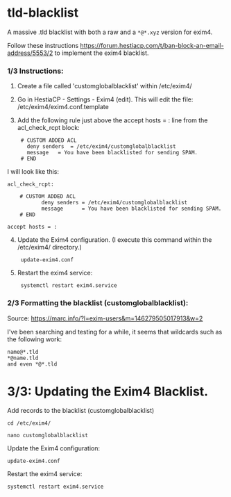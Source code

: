 # tld-blacklist
A massive .tld blacklist with both a raw and a `*@*.xyz` version for exim4.

Follow these instructions https://forum.hestiacp.com/t/ban-block-an-email-address/5553/2 to implement the exim4 blacklist.

### 1/3 Instructions:

1. Create a file called 'customglobalblacklist' within /etc/exim4/
2. Go in HestiaCP - Settings - Exim4 (edit). This will edit the file: /etc/exim4/exim4.conf.template
3. Add the following rule just above the accept hosts = : line from the acl_check_rcpt block:

        # CUSTOM ADDED ACL
 	      deny senders	= /etc/exim4/customglobalblacklist
 	      message	= You have been blacklisted for sending SPAM.
        # END

I will look like this:
	
	acl_check_rcpt:

        # CUSTOM ADDED ACL
               deny senders	= /etc/exim4/customglobalblacklist
               message		= You have been blacklisted for sending SPAM.
        # END

	accept hosts = :
        
4. Update the Exim4 configuration. (I execute this command within the /etc/exim4/ directory.)
 
        update-exim4.conf

5. Restart the exim4 service:
        
        systemctl restart exim4.service

### 2/3 Formatting the blacklist (customglobalblacklist):

Source: https://marc.info/?l=exim-users&m=146279505017913&w=2

I've been searching and testing for a while, it seems that wildcards such as the following work:

	name@*.tld
	*@name.tld
	and even *@*.tld
	
# 3/3: Updating the Exim4 Blacklist.

Add records to the blacklist (customglobalblacklist)

 	cd /etc/exim4/ 

 	nano customglobalblacklist

Update the Exim4 configuration:

 	update-exim4.conf

Restart the exim4 service:

 	systemctl restart exim4.service

